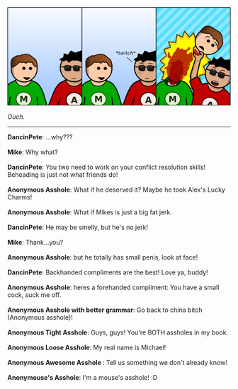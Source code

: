<!--
.. title: Twitch
.. slug: twitch
.. date: 2010/09/27 00:00:00
.. tags: 
.. link: 
.. description: 
-->

<a href='twitch.html' title='View comments'>
<img class='comic' src='../assets/comics/20100927.png' />
</a>

<em>Ouch.</em>

<!-- TEASER_END -->
<hr />

<div class='comments'>
<b>DancinPete</b>: ...why???<br /><br />
<b>Mike</b>: Why what?<br /><br />
<b>DancinPete</b>: You two need to work on your conflict resolution skills! Beheading is just not what friends do!<br /><br />
<b>Anonymous Asshole</b>: What if he deserved it? Maybe he took Alex's Lucky Charms!<br /><br />
<b>Anonymous Asshole</b>: What if Mikes is just a big fat jerk.<br /><br />
<b>DancinPete</b>: He may be smelly, but he's no jerk!<br /><br />
<b>Mike</b>: Thank...you?<br /><br />
<b>Anonymous Asshole</b>: but he totally has small penis, look at face!<br /><br />
<b>DancinPete</b>: Backhanded compliments are the best! Love ya, buddy!<br /><br />
<b>Anonymous Asshole</b>: heres a forehanded compliment: You have a small cock, suck me off.<br /><br />
<b>Anonymous Asshole with better grammar</b>: Go back to china bitch (Anonymous asshole)!<br /><br />
<b>Anonymous Tight Asshole</b>: Guys, guys! You're BOTH assholes in my book.<br /><br />
<b>Anonymous Loose Asshole</b>: My real name is Michael!<br /><br />
<b>Anonymous Awesome Asshole </b>: Tell us something we don't already know!<br /><br />
<b>Anonymouse's Asshole</b>: I'm a mouse's asshole! :D<br /><br />
</div>

